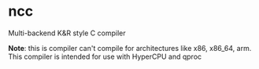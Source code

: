 # ncc
Multi-backend K&R style C compiler

**Note**: this is compiler can't compile for architectures like x86, x86_64, arm. This compiler is intended for use with HyperCPU and qproc
